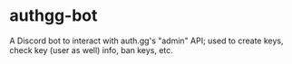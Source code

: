 # authgg-bot
A Discord bot to interact with auth.gg's "admin" API; used to create keys, check key (user as well) info, ban keys, etc.
